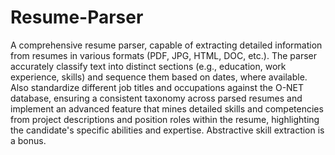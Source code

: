 # Resume-Parser
A  comprehensive resume parser, capable of extracting detailed information from resumes in various formats (PDF, JPG, HTML, DOC, etc.). The parser accurately classify text into distinct sections (e.g., education, work experience, skills) and sequence them based on dates, where available. Also standardize different job titles and occupations against the O-NET database, ensuring a consistent taxonomy across parsed resumes and implement an advanced feature that mines detailed skills and competencies from project descriptions and position roles within the resume, highlighting the candidate's specific abilities and expertise. Abstractive skill extraction is a bonus.
